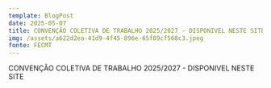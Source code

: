 ```yaml
---
template: BlogPost
date: 2025-05-07
title: CONVENÇÃO COLETIVA DE TRABALHO 2025/2027 - DISPONIVEL NESTE SITE
img: /assets/a622d2ea-41d9-4f45-896e-65f89cf568c3.jpeg
fonte: FECMT
---
```

CONVENÇÃO COLETIVA DE TRABALHO 2025/2027 - DISPONIVEL NESTE SITE
